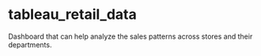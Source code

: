 # tableau_retail_data
Dashboard that can help analyze the sales patterns across stores and their departments. 
